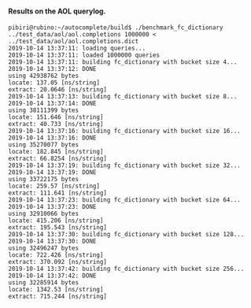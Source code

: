 #### Results on the AOL querylog.

	pibiri@rubino:~/autocomplete/build$ ./benchmark_fc_dictionary ../test_data/aol/aol.completions 1000000 < ../test_data/aol/aol.completions.dict
	2019-10-14 13:37:11: loading queries...
	2019-10-14 13:37:11: loaded 1000000 queries
	2019-10-14 13:37:11: building fc_dictionary with bucket size 4...
	2019-10-14 13:37:12: DONE
	using 42938762 bytes
	locate: 137.05 [ns/string]
	extract: 20.0646 [ns/string]
	2019-10-14 13:37:13: building fc_dictionary with bucket size 8...
	2019-10-14 13:37:14: DONE
	using 38111399 bytes
	locate: 151.646 [ns/string]
	extract: 40.733 [ns/string]
	2019-10-14 13:37:16: building fc_dictionary with bucket size 16...
	2019-10-14 13:37:16: DONE
	using 35270077 bytes
	locate: 182.845 [ns/string]
	extract: 66.8254 [ns/string]
	2019-10-14 13:37:19: building fc_dictionary with bucket size 32...
	2019-10-14 13:37:19: DONE
	using 33722175 bytes
	locate: 259.57 [ns/string]
	extract: 111.641 [ns/string]
	2019-10-14 13:37:23: building fc_dictionary with bucket size 64...
	2019-10-14 13:37:23: DONE
	using 32910066 bytes
	locate: 415.206 [ns/string]
	extract: 195.543 [ns/string]
	2019-10-14 13:37:30: building fc_dictionary with bucket size 128...
	2019-10-14 13:37:30: DONE
	using 32496247 bytes
	locate: 722.426 [ns/string]
	extract: 370.092 [ns/string]
	2019-10-14 13:37:42: building fc_dictionary with bucket size 256...
	2019-10-14 13:37:42: DONE
	using 32285914 bytes
	locate: 1342.53 [ns/string]
	extract: 715.244 [ns/string]